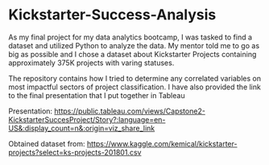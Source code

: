 # Kickstarter-Success-Analysis

As my final project for my data analytics bootcamp, I was tasked to find a dataset and utilized Python to analyze the data. My mentor told me to go as big as possible and I chose a dataset about Kickstarter Projects containing approximately 375K projects with varing statuses.

The repository contains how I tried to determine any correlated variables on most impactful sectors of project classification. I have also provided the link to the final presentation that I put together in Tableau

Presentation:
https://public.tableau.com/views/Capstone2-KickstarterSuccesProject/Story?:language=en-US&:display_count=n&:origin=viz_share_link

Obtained dataset from: https://www.kaggle.com/kemical/kickstarter-projects?select=ks-projects-201801.csv
